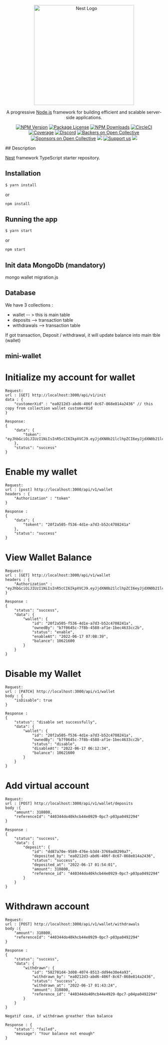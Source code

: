 <p align="center">
  <a href="http://nestjs.com/" target="blank"><img src="https://nestjs.com/img/logo_text.svg" width="320" alt="Nest Logo" /></a>
</p>

  <p align="center">A progressive <a href="http://nodejs.org" target="_blank">Node.js</a> framework for building efficient and scalable server-side applications.</p>
    <p align="center">
<a href="https://www.npmjs.com/~nestjscore" target="_blank"><img src="https://img.shields.io/npm/v/@nestjs/core.svg" alt="NPM Version" /></a>
<a href="https://www.npmjs.com/~nestjscore" target="_blank"><img src="https://img.shields.io/npm/l/@nestjs/core.svg" alt="Package License" /></a>
<a href="https://www.npmjs.com/~nestjscore" target="_blank"><img src="https://img.shields.io/npm/dm/@nestjs/common.svg" alt="NPM Downloads" /></a>
<a href="https://circleci.com/gh/nestjs/nest" target="_blank"><img src="https://img.shields.io/circleci/build/github/nestjs/nest/master" alt="CircleCI" /></a>
<a href="https://coveralls.io/github/nestjs/nest?branch=master" target="_blank"><img src="https://coveralls.io/repos/github/nestjs/nest/badge.svg?branch=master#9" alt="Coverage" /></a>
<a href="https://discord.gg/G7Qnnhy" target="_blank"><img src="https://img.shields.io/badge/discord-online-brightgreen.svg" alt="Discord"/></a>
<a href="https://opencollective.com/nest#backer" target="_blank"><img src="https://opencollective.com/nest/backers/badge.svg" alt="Backers on Open Collective" /></a>
<a href="https://opencollective.com/nest#sponsor" target="_blank"><img src="https://opencollective.com/nest/sponsors/badge.svg" alt="Sponsors on Open Collective" /></a>
  <a href="https://paypal.me/kamilmysliwiec" target="_blank"><img src="https://img.shields.io/badge/Donate-PayPal-ff3f59.svg"/></a>
    <a href="https://opencollective.com/nest#sponsor"  target="_blank"><img src="https://img.shields.io/badge/Support%20us-Open%20Collective-41B883.svg" alt="Support us"></a>
  <a href="https://twitter.com/nestframework" target="_blank"><img src="https://img.shields.io/twitter/follow/nestframework.svg?style=social&label=Follow"></a>
</p>
  <!--[![Backers on Open Collective](https://opencollective.com/nest/backers/badge.svg)](https://opencollective.com/nest#backer)
  [![Sponsors on Open Collective](https://opencollective.com/nest/sponsors/badge.svg)](https://opencollective.com/nest#sponsor)-->
## Description

[Nest](https://github.com/nestjs/nest) framework TypeScript starter repository.

## Installation 

```bash
$ yarn install
```
or

```bash
npm install
```
<!-- ## Set environment
```
``` -->
## Running the app

```bash
$ yarn start
```
or

```bash
npm start
```

## Init data MongoDb (mandatory)

mongo wallet migration.js

## Database

We have 3 collections :

- wallet  -- > this is main table
- deposits --> transaction table
- withdrawals --> transaction table

If got transaction, Deposit / withdrawal, it  will update balance into main tble (wallet)
## mini-wallet

# Initialize my account for wallet 
```
Request: 
url : [GET] http://localhost:3000/api/v1/init
data : {
    "customerXid" : "ea0212d3-abd6-406f-8c67-868e814a2436" // this copy from collection wallet customerXid
}

Response:
{
    "data": {
        "token": "eyJhbGciOiJIUzI1NiIsInR5cCI6IkpXVCJ9.eyJjdXN0b21lclhpZCI6eyJjdXN0b21lclhpZCI6IjM0ZWFmZmQifSwiaWF0IjoxNjU1NDIzNjkxLCJleHAiOjE2NTU0MjM4MTF9.3k8yAvhmTxgoAii_EKH3GI9ODJTBKBiN6zawUZJPgRo"
    },
    "status": "success"
}
```

# Enable my wallet
```
Request: 
url : [post] http://localhost:3000/api/v1/wallet
headers : {
    "Authorization" : "token"
}

Response :
{
    "data": {
        "tokent": "20f2a505-f536-4d1e-a7d3-b52c4708241a"
    },
    "status": "success"
}

```

# View Wallet Balance
```
Request: 
url : [GET] http://localhost:3000/api/v1/wallet
headers : {
    "Authorization" : "eyJhbGciOiJIUzI1NiIsInR5cCI6IkpXVCJ9.eyJjdXN0b21lclhpZCI6eyJjdXN0b21lclhpZCI6IjM0ZWFmZmQifSwiaWF0IjoxNjU1NDIzNjkxLCJleHAiOjE2NTU0MjM4MTF9.3k8yAvhmTxgoAii_EKH3GI9ODJTBKBiN6zawUZJPgRo"
}

Response :
{
    "status": "success",
    "data": {
        "wallet": {
            "id": "20f2a505-f536-4d1e-a7d3-b52c4708241a",
            "ownedBy": "b7f0645c-7f8b-4588-af1e-1bec4633cc2b",
            "status": "enable",
            "enableAt": "2022-06-17 07:08:39",
            "balance": 10621600
        }
    }
}

```

# Disable my Wallet 
```
Request: 
url : [PATCH] http://localhost:3000/api/v1/wallet
body : {
    "isDisable": true
}

Response :
{
    "status": "disable set successfully",
    "data": {
        "wallet": {
            "id": "20f2a505-f536-4d1e-a7d3-b52c4708241a",
            "ownedBy": "b7f0645c-7f8b-4588-af1e-1bec4633cc2b",
            "status": "disable",
            "disableAt": "2022-06-17 06:12:34",
            "balance": 10621600
        }
    }
}
```

# Add virtual account 
```
Request: 
url : [POST] http://localhost:3000/api/v1/wallet/deposits
body :{
    "amount": 310800,
    "referenceId": "440344do40khcb44e0929-0pc7-p03pa0492294"
}

Response :
{
    "status": "success",
    "data": {
        "deposit": {
            "id": "dd87a70e-9589-476e-b3d4-3769ad8299a7",
            "deposited_by": "ea0212d3-abd6-406f-8c67-868e814a2436",
            "status": "success",
            "deposited_at": "2022-06-17 01:54:01",
            "amount": 310800,
            "reference_id": "440344do40khcb44e0929-0pc7-p03pa0492294"
        }
    }
}
```

# Withdrawn account 
```
Request: 
url : [POST] http://localhost:3000/api/v1/wallet/withdrawals
body :{
    "amount": 310800,
    "referenceId": "440344do40khcb44e0929-0pc7-p03pa0492294"
}

Response :
{
    "status": "success",
    "data": {
        "withdrawn": {
            "id": "582701d4-3d08-4074-8513-dd94e30e4a93",
            "withdrawn_by": "ea0212d3-abd6-406f-8c67-868e814a2436",
            "status": "success",
            "withdrawn_at": "2022-06-17 01:43:24",
            "amount": 310800,
            "reference_id": "440344do40hcb44e4929-0pc7-p04pa0492294"
        }
    }
}

Negatif case, if withdrawn greather than balance 

Response : {
    "status": "failed",
    "message": "Your balance not enough"
}
```